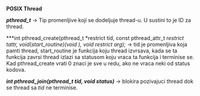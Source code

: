 
**POSIX Thread**

***pthread_t*** -> Tip promenljive koji se dodeljuje thread-u. U sustini to je ID za thread.

***int pthread_create(pthread_t *restrict tid, const pthread_attr_t 
    *restrict tattr, void*(*start_routine)(void *), void *restrict arg);*** -> tid je promenljiva koja pamti thread, start_routine je funkcija koju thread izvrsava, kada se ta funkcija zavrsi thread izlazi sa statusom koju vraca ta funkcija i terminise se. Kad pthread_create vrati 0 znaci je sve u redu, ako ne vraca neki od status kodova.

***int pthread_join(pthread_t tid, void status)*** -> blokira pozivajuci thread dok se thread sa *tid* ne terminise.